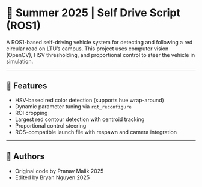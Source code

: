 # 🚗 Summer 2025 | Self Drive Script (ROS1)

A ROS1-based self-driving vehicle system for detecting and following a red circular road on LTU’s campus. This project uses computer vision (OpenCV), HSV thresholding, and proportional control to steer the vehicle in simulation.

---

## 🧠 Features

- HSV-based red color detection (supports hue wrap-around)
- Dynamic parameter tuning via `rqt_reconfigure`
- ROI cropping
- Largest red contour detection with centroid tracking
- Proportional control steering
- ROS-compatible launch file with respawn and camera integration

---

## 👤 Authors

- Original code by Pranav Malik 2025
- Edited by Bryan Nguyen 2025
